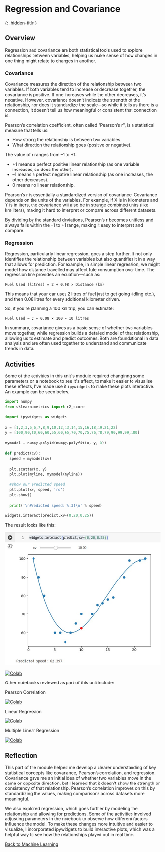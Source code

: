 # Regression and Covariance
{: .hidden-title }
## Overview

Regression and covariance are both statistical tools used to explore relationships between variables, helping us make sense of how changes in one thing might relate to changes in another.

### Covariance

Covariance measures the direction of the relationship between two variables. If both variables tend to increase or decrease together, the covariance is positive. If one increases while the other decreases, it’s negative. However, covariance doesn’t indicate the strength of the relationship, nor does it standardize the scale—so while it tells us there is a connection, it doesn’t tell us how meaningful or consistent that connection is.

Pearson’s correlation coefficient, often called "Pearson’s r", is a statistical measure that tells us:
- How strong the relationship is between two variables.
- What direction the relationship goes (positive or negative).

The value of r ranges from –1 to +1:

- +1 means a perfect positive linear relationship (as one variable increases, so does the other).
- –1 means a perfect negative linear relationship (as one increases, the other decreases).
- 0 means no linear relationship.

Pearson’s r is essentially a standardized version of covariance. Covariance depends on the units of the variables. For example, if X is in kilometers and Y is in liters, the covariance will also be in strange combined units (like km·liters), making it hard to interpret or compare across different datasets.

By dividing by the standard deviations, Pearson’s r becomes unitless and always falls within the –1 to +1 range, making it easy to interpret and compare.

### Regression

Regression, particularly linear regression, goes a step further. It not only identifies the relationship between variables but also quantifies it in a way that allows for prediction. For example, in simple linear regression, we might model how distance travelled may affect fule consumption over time. The regression line provides an equation—such as:

```Fuel Used (litres) = 2 + 0.08 × Distance (km)```

This means that your car uses 2 litres of fuel just to get going (idling etc.), and then 0.08 litres for every additional kilometer driven.

So, if you’re planning a 100 km trip, you can estimate:

```Fuel Used = 2 + 0.08 × 100 = 10 litres```

In summary, covariance gives us a basic sense of whether two variables move together, while regression builds a detailed model of that relationship, allowing us to estimate and predict outcomes. Both are foundational in data analysis and are often used together to understand and communicate trends in data.

## Activities

Some of the activities in this unit's module required changinng some parameters on a notebook to see it's affect, to make it easier to visualise these effects, I've made use if ```ipywidgets``` to make these plots interactive. An example can be seen below.

```python
import numpy
from sklearn.metrics import r2_score

import ipywidgets as widgets

x = [1,2,3,5,6,7,8,9,10,12,13,14,15,16,18,19,21,22]
y = [100,90,80,60,60,55,60,65,70,70,75,76,78,79,90,99,99,100]

mymodel = numpy.poly1d(numpy.polyfit(x, y, 3))

def predict(xv):
  speed = mymodel(xv)

  plt.scatter(x, y)
  plt.plot(myline, mymodel(myline))

  #show our predicted speed
  plt.plot(xv, speed, 'ro')
  plt.show()

  print('\nPredicted speed: %.3f\n' % speed)

widgets.interact(predict,xv=(0,20,0.25))

```

The result looks like this:

![Polynomial Regression With Widget](polynomial_regression_widget.jpg)

[![Colab](https://colab.research.google.com/assets/colab-badge.svg)](https://colab.research.google.com/github/jaco-uoeo/ml-artefact/blob/main/Unit03/Unit03%20Ex4%20polynomial_regression.ipynb)


Other notebooks reviewed as part of this unit include:

Pearson Correlation 

[![Colab](https://colab.research.google.com/assets/colab-badge.svg)](https://colab.research.google.com/github/jaco-uoeo/ml-artefact/blob/main/Unit03/Unit03%20Ex1%20covariance_pearson_correlation.ipynb)

Linear Regression

[![Colab](https://colab.research.google.com/assets/colab-badge.svg)](href=\"https://colab.research.google.com/github/jaco-uoeo/ml-artefact/blob/main/Unit03/Unit03%20Ex2%20linear_regression.ipynb)


Multiple Linear Regression

[![Colab](https://colab.research.google.com/assets/colab-badge.svg)](href=\"https://colab.research.google.com/github/jaco-uoeo/ml-artefact/blob/main/Unit03/Unit03%20Ex3%20multiple_linear_regression.ipynb)


## Reflection

This part of the module helped me develop a clearer understanding of key statistical concepts like covariance, Pearson’s correlation, and regression. Covariance gave me an initial idea of whether two variables move in the same or opposite direction, but I learned that it doesn’t show the strength or consistency of that relationship. Pearson’s correlation improves on this by standardizing the values, making comparisons across datasets more meaningful.

We also explored regression, which goes further by modeling the relationship and allowing for predictions. Some of the activities involved adjusting parameters in the notebook to observe how different factors influence the model. To make these changes more intuitive and easier to visualize, I incorporated ipywidgets to build interactive plots, which was a helpful way to see how the relationships played out in real time.

[Back to Machine Learning](/machine_learning/)